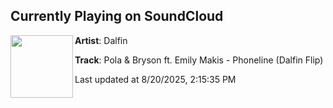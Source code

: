 ## Currently Playing on SoundCloud

[<img align="left" width="100" src="https://i1.sndcdn.com/artworks-5JmeS2xyOyXi4o1C-pBvK8A-t500x500.png">](https://soundcloud.com/dalfinmusic/pola-bryson-ft-emily-makis-phoneline-dalfin-flip)

**Artist**: Dalfin  

**Track**: Pola & Bryson ft. Emily Makis - Phoneline (Dalfin Flip)

Last updated at 8/20/2025, 2:15:35 PM
